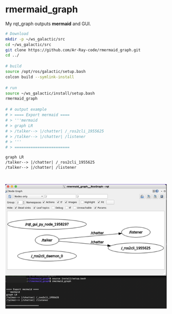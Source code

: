 # rmermaid_graph

My rqt_graph outputs **mermaid** and GUI.


```bash
# Download
mkdir -p ~/ws_galactic/src
cd ~/ws_galactic/src
git clone https://github.com/Ar-Ray-code/rmermaid_graph.git
cd ../

# build
source /opt/ros/galactic/setup.bash
colcon build --symlink-install

# run
source ~/ws_galactic/install/setup.bash
rmermaid_graph

# # output example
# > ==== Export mermaid ====
# > '''mermaid
# > graph LR
# > /talker--> |/chatter| /_ros2cli_1955625
# > /talker--> |/chatter| /listener
# > '''
# > ========================

```

```mermaid
graph LR
/talker--> |/chatter| /_ros2cli_1955625
/talker--> |/chatter| /listener
```

<br>

![](image_readme/mermaid.png)